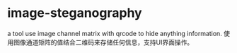 # image-steganography
a tool use image channel matrix with qrcode to hide anything information. 
使用图像通道矩阵的值结合二维码来存储任何信息，支持UI界面操作。
